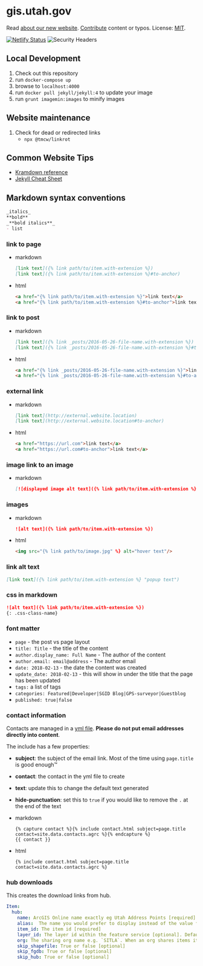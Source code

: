 # gis.utah.gov

Read [about our new website](https://gis.utah.gov/about-our-new-v6-website-in-ghpages).
[Contribute](https://gis.utah.gov/about/contributing/) content or typos.
License: [MIT](/LICENSE).

[![Netlify Status](https://api.netlify.com/api/v1/badges/29158e9e-9b1c-4d85-995b-a3ca444ff187/deploy-status)](https://app.netlify.com/sites/gis-utah-gov/deploys) ![Security Headers](https://img.shields.io/security-headers?url=https%3A%2F%2Fsecurityheaders.com%2F%3Fq%3Dgis.utah.gov%26followRedirects%3Don)

## Local Development

1. Check out this repository
1. run `docker-compose up`
1. browse to `localhost:4000`
1. run `docker pull jekyll/jekyll:4` to update your image
1. run `grunt imagemin:images` to minify images

## Website maintenance

1. Check for dead or redirected links
   - `npx @tmcw/linkrot`

## Common Website Tips

- [Kramdown reference](http://kramdown.gettalong.org/quickref.html)
- [Jekyll Cheat Sheet](http://cheat.jekyll.tips/)

## Markdown syntax conventions

```md
_italics_
**bold**
_**bold italics**_
- list
```

### link to page

- markdown

  ```md
  [link text]({% link path/to/item.with-extension %})
  [link text]({% link path/to/item.with-extension %}#to-anchor)
  ```

- html

  ```html
  <a href="{% link path/to/item.with-extension %}">link text</a>
  <a href="{% link path/to/item.with-extension %}#to-anchor">link text</a>
  ```

### link to post

- markdown

  ```md
  [link text]({% link _posts/2016-05-26-file-name.with-extension %})
  [link text]({% link _posts/2016-05-26-file-name.with-extension %}#to-anchor)
  ```

- html

  ```html
  <a href="{% link _posts/2016-05-26-file-name.with-extension %}">link text</a>
  <a href="{% link _posts/2016-05-26-file-name.with-extension %}#to-anchor">link text</a>
  ```

### external link

- markdown

  ```md
  [link text](http://external.website.location)
  [link text](http://external.website.location#to-anchor)
  ```

- html

  ```html
  <a href="https://url.com">link text</a>
  <a href="https://url.com#to-anchor">link text</a>
  ```

### image link to an image

- markdown

   ```md
   [![displayed image alt text]({% link path/to/item.with-extension %})](![link to alt text]({% link path/to/item.with-extension %})
   ```

### images

- markdown

  ```md
  ![alt text]({% link path/to/item.with-extension %})
  ```

- html

  ```html
  <img src="{% link path/to/image.jpg" %} alt="hover text"/>
  ```

### link alt text

```md
[link text]({% link path/to/item.with-extension %} "popup text")
```

### css in markdown

```md
![alt text]({% link path/to/item.with-extension %})
{: .css-class-name}
```

### font matter

- `page` - the post vs page layout
- `title: Title` - the title of the content
- `author.display_name: Full Name` - The author of the content
- `author.email: email@address` - The author email
- `date: 2018-02-13` - the date the content was created
- `update_date: 2018-02-13` - this will show in under the title that the page has been updated
- `tags:` a list of tags
- `categories: Featured|Developer|SGID Blog|GPS-surveyor|Guestblog`
- `published: true|false`

### contact information

Contacts are managed in a [yml file](./_data/contacts.yml). **Please do not put email addresses directly into content**.

The include has a few properties:

- **subject**: the subject of the email link. Most of the time using `page.title` is good enough™
- **contact**: the contact in the yml file to create
- **text**: update this to change the default text generated
- **hide-punctuation**: set this to `true` if you would like to remove the `.` at the end of the text

- markdown

  ```liquid
  {% capture contact %}{% include contact.html subject=page.title contact=site.data.contacts.agrc %}{% endcapture %}
  {{ contact }}
  ```

- html

  ```liquid
  {% include contact.html subject=page.title contact=site.data.contacts.agrc %}
  ```

### hub downloads

This creates the download links from hub.

```yml
Item:
  hub:
    name: ArcGIS Online name exactly eg Utah Address Points [required]
    alias:  The name you would prefer to display instead of the value for name [optional]
    item_id: The item id [required]
    layer_id: The layer id within the feature service [optional]. Defaults to 0 (for services with a single layer).
    org: The sharing org name e.g. `SITLA`. When an org shares items it gets prefixed with their name e.g. `/SITLA::land-ownership`
    skip_shapefile: True or false [optional]
    skip_fgdb: True or false [optional]
    skip_hub: True or false [optional]
```
